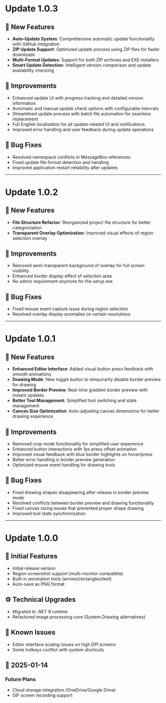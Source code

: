 # Update 1.0.3

## 🎨 New Features
- **Auto-Update System**: Comprehensive automatic update functionality with GitHub integration
- **ZIP Update Support**: Optimized update process using ZIP files for faster downloads
- **Multi-Format Updates**: Support for both ZIP archives and EXE installers
- **Smart Update Detection**: Intelligent version comparison and update availability checking

## 🔧 Improvements
- Enhanced update UI with progress tracking and detailed version information
- Automatic and manual update check options with configurable intervals
- Streamlined update process with batch file automation for seamless replacement
- Full English localization for all update-related UI and notifications
- Improved error handling and user feedback during update operations

## 🐛 Bug Fixes
- Resolved namespace conflicts in MessageBox references
- Fixed update file format detection and handling
- Improved application restart reliability after updates

---

# Update 1.0.2

## 🎨 New Features
- **File Structure Refactor**: Reorganized project file structure for better categorization
- **Transparent Overlay Optimization**: Improved visual effects of region selection overlay

## 🔧 Improvements
- Removed semi-transparent background of overlay for full screen visibility
- Enhanced border display effect of selection area
- No admin requirement anymore for the setup exe

## 🐛 Bug Fixes
- Fixed mouse event capture issue during region selection
- Resolved overlay display anomalies on certain resolutions

---

# Update 1.0.1

## 🎨 New Features
- **Enhanced Editor Interface**: Added visual button press feedback with smooth animations
- **Drawing Mode**: New toggle button to temporarily disable border preview for drawing
- **Improved Border Preview**: Real-time gradient border preview with instant updates
- **Better Tool Management**: Simplified tool switching and state management
- **Canvas Size Optimization**: Auto-adjusting canvas dimensions for better drawing experience

## 🔧 Improvements
- Removed crop mode functionality for simplified user experience
- Enhanced button interactions with 1px press offset animation
- Improved visual feedback with blue border highlights on hover/press
- Better error handling in border preview generation
- Optimized mouse event handling for drawing tools

## 🐛 Bug Fixes
- Fixed drawing shapes disappearing after release in border preview mode
- Resolved conflicts between border preview and drawing functionality
- Fixed canvas sizing issues that prevented proper shape drawing
- Improved tool state synchronization

---

# Update 1.0.0

## 🚀 Initial Features
- Initial release version
- Region screenshot support (multi-monitor compatible)
- Built-in annotation tools (arrows/rectangles/text)
- Auto-save as PNG format

## ⚙️ Technical Upgrades
- Migrated to .NET 8 runtime
- Refactored image processing core (System.Drawing alternatives)

## 🐛 Known Issues
- Editor interface scaling issues on high DPI screens
- Some hotkeys conflict with system shortcuts

## 📅 2025-01-14
### Future Plans
- Cloud storage integration (OneDrive/Google Drive)
- GIF screen recording support
